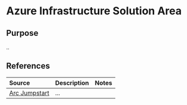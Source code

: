 

# Azure Infrastructure Solution Area

## Purpose

..

## References


Source | Description | Notes
:----- | :-----  | :-----
[Arc Jumpstart](https://azurearcjumpstart.io/)| ... |

